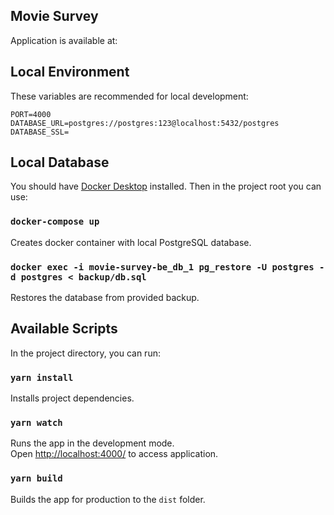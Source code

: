 ## Movie Survey

Application is available at:

## Local Environment

These variables are recommended for local development:

```
PORT=4000
DATABASE_URL=postgres://postgres:123@localhost:5432/postgres
DATABASE_SSL=
```

## Local Database

You should have [Docker Desktop](https://www.docker.com/products/docker-desktop/) installed.
Then in the project root you can use:

### `docker-compose up`

Creates docker container with local PostgreSQL database.

### `docker exec -i movie-survey-be_db_1 pg_restore -U postgres -d postgres < backup/db.sql`

Restores the database from provided backup.

## Available Scripts

In the project directory, you can run:

### `yarn install`

Installs project dependencies.

### `yarn watch`

Runs the app in the development mode.\
Open [http://localhost:4000/](http://[::1]:4000/) to access application.

### `yarn build`

Builds the app for production to the `dist` folder.
